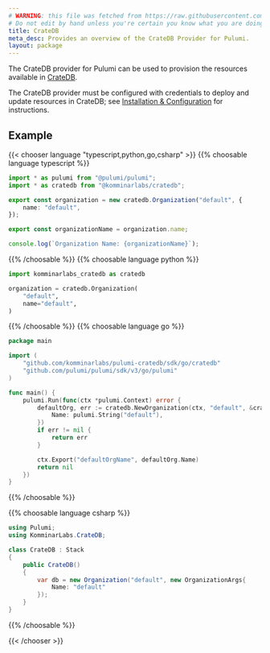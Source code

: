 ```yaml
---
# WARNING: this file was fetched from https://raw.githubusercontent.com/komminarlabs/pulumi-cratedb/v0.2.3/docs/_index.md
# Do not edit by hand unless you're certain you know what you are doing!
title: CrateDB
meta_desc: Provides an overview of the CrateDB Provider for Pulumi.
layout: package
---
```


The CrateDB provider for Pulumi can be used to provision the resources available in [CrateDB](https://cratedb.com/database/).

The CrateDB provider must be configured with credentials to deploy and update resources in CrateDB; see [Installation & Configuration](./installation-configuration) for instructions.

## Example

{{< chooser language "typescript,python,go,csharp" >}}
{{% choosable language typescript %}}

```typescript
import * as pulumi from "@pulumi/pulumi";
import * as cratedb from "@komminarlabs/cratedb";

export const organization = new cratedb.Organization("default", {
    name: "default",
});

export const organizationName = organization.name;

console.log(`Organization Name: {organizationName}`);
```

{{% /choosable %}}
{{% choosable language python %}}

```python
import komminarlabs_cratedb as cratedb

organization = cratedb.Organization(
    "default",
    name="default",
)
```

{{% /choosable %}}
{{% choosable language go %}}

```go
package main

import (
	"github.com/komminarlabs/pulumi-cratedb/sdk/go/cratedb"
	"github.com/pulumi/pulumi/sdk/v3/go/pulumi"
)

func main() {
	pulumi.Run(func(ctx *pulumi.Context) error {
		defaultOrg, err := cratedb.NewOrganization(ctx, "default", &cratedb.OrganizationArgs{
			Name: pulumi.String("default"),
		})
		if err != nil {
			return err
		}

		ctx.Export("defaultOrgName", defaultOrg.Name)
		return nil
	})
}
```

{{% /choosable %}}

{{% choosable language csharp %}}

```csharp
using Pulumi;
using KomminarLabs.CrateDB;

class CrateDB : Stack
{
    public CrateDB()
    {
        var db = new Organization("default", new OrganizationArgs{
            Name: "default"
        });
    }
}
```

{{% /choosable %}}

{{< /chooser >}}
